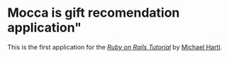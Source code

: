 # Mocca is gift recomendation application"

This is the first application for the
[*Ruby on Rails Tutorial*](http://www.railstutorial.org/)
by [Michael Hartl](http://www.michaelhartl.com/).
